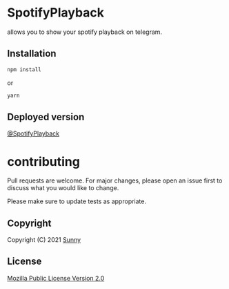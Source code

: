 # SpotifyPlayback

allows you to show your spotify playback on telegram.

## Installation

```bash
npm install
```
or
```bash
yarn
```

## Deployed version
[@SpotifyPlayback](https://t.me/SpotifyPlaybackBot)

# contributing 
Pull requests are welcome. For major changes, please open an issue first to discuss what you would like to change.

Please make sure to update tests as appropriate.

## Copyright
Copyright (C) 2021 [Sunny](https://github.com/SunnyXdm)

## License 
[Mozilla Public License Version 2.0
](https://github.com/SunnyXdm/SpotifyPlayback/blob/master/LICENSE)